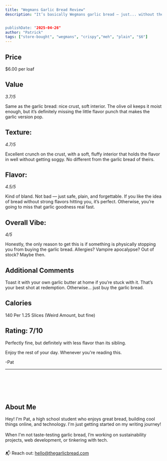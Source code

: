 ```yaml
---
title: "Wegmans Garlic Bread Review"
description: "It’s basically Wegmans garlic bread — just... without the garlic.


publishDate: "2025-04-26"
author: "Patrick"
tags: ["store-bought", "wegmans", "crispy","meh", "plain", "$6"]
---
```

## Price
$6.00 per loaf

## Value 
*3.7/5*

Same as the garlic bread: nice crust, soft interior. The olive oil keeps it moist enough, but it’s definitely missing the little flavor punch that makes the garlic version pop.

## Texture: 
*4.7/5*

Excellent crunch on the crust, with a soft, fluffy interior that holds the flavor in well without getting soggy. No different from the garlic bread of theirs.
## Flavor: 
*4.5/5*

Kind of bland.
Not bad — just safe, plain, and forgettable. If you like the idea of bread without strong flavors hitting you, it’s perfect. Otherwise, you’re going to miss that garlic goodness real fast.
## Overall Vibe:
*4/5*

Honestly, the only reason to get this is if something is physically stopping you from buying the garlic bread. Allergies? Vampire apocalypse? Out of stock? Maybe then.
## Additional Comments
Toast it with your own garlic butter at home if you’re stuck with it. That’s your best shot at redemption.
Otherwise... just buy the garlic bread.
## Calories
140 Per 1.25 Slices (Weird Amount, but fine)

## Rating: 7/10
Perfectly fine, but definitely with less flavor than its sibling.


Enjoy the rest of your day. Whenever you're reading this.

-Pat
<hr/>
<section id="about" style="margin-top: 3rem; padding-top: 2rem;">
  <h2>About Me</h2>
  <p>Hey! 
  I'm Pat, a high school student who enjoys great bread, building cool things online, and technology. I'm just getting started on my writing journey! 
  <br><br>
  When I'm not taste-testing garlic bread, I’m working on sustainability projects, web development, or tinkering with tech.</p>
  <p style="margin-top: 1.5rem;">
    📬 Reach out: <a href="mailto:hello@thegarlicbread.com">hello@thegarlicbread.com</a>
  </p>
</section>
